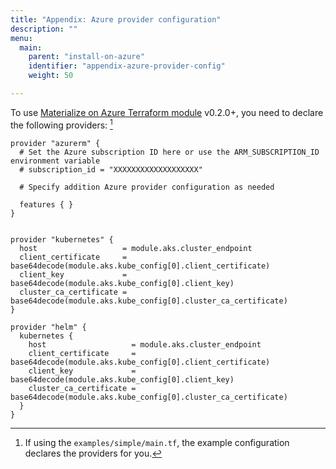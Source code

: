 ```yaml
---
title: "Appendix: Azure provider configuration"
description: ""
menu:
  main:
    parent: "install-on-azure"
    identifier: "appendix-azure-provider-config"
    weight: 50

---
```


To use [Materialize on Azure Terraform
module](https://github.com/MaterializeInc/terraform-azurerm-materialize)
v0.2.0+, you need to declare the following providers: [^1]

```hcl
provider "azurerm" {
  # Set the Azure subscription ID here or use the ARM_SUBSCRIPTION_ID environment variable
  # subscription_id = "XXXXXXXXXXXXXXXXXXX"

  # Specify addition Azure provider configuration as needed

  features { }
}


provider "kubernetes" {
  host                   = module.aks.cluster_endpoint
  client_certificate     = base64decode(module.aks.kube_config[0].client_certificate)
  client_key             = base64decode(module.aks.kube_config[0].client_key)
  cluster_ca_certificate = base64decode(module.aks.kube_config[0].cluster_ca_certificate)
}

provider "helm" {
  kubernetes {
    host                   = module.aks.cluster_endpoint
    client_certificate     = base64decode(module.aks.kube_config[0].client_certificate)
    client_key             = base64decode(module.aks.kube_config[0].client_key)
    cluster_ca_certificate = base64decode(module.aks.kube_config[0].cluster_ca_certificate)
  }
}
```

[^1]: If using the `examples/simple/main.tf`, the example configuration declares
    the providers for you.
